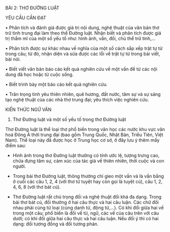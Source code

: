 BÀI 2: THƠ ĐƯỜNG LUẬT

YÊU CẦU CẦN ĐẠT

• Phân tích và đánh giá được giá trị nội dung, nghệ thuật của văn bản thơ trữ tình trung đại làm theo thể Đường luật. Nhận biết và phân tích được giá trị thẩm mĩ của một số yếu tố như: hình ảnh, vần, đối, chủ thể trữ tình,...

• Phân tích được sự khác nhau về nghĩa của một số cách sắp xếp trật tự từ trong câu; từ đó, nhận diện và sửa được các lỗi về trật tự từ trong bài viết, bài nói.

• Biết viết văn bản báo cáo kết quả nghiên cứu về một vấn đề từ các nội dung đã học hoặc từ cuộc sống.

• Biết trình bày một báo cáo kết quả nghiên cứu.

• Trân trọng tinh yêu thiên nhiên, quê hương, đất nước, tâm sự và sự sáng tạo nghệ thuật của các nhà thơ trung đại; yêu thích việc nghiên cứu.

KIẾN THỨC NGỮ VĂN

1. Thơ Đường luật và một số yếu tố trong thơ Đường luật

Thơ Đường luật là thể loại thơ phổ biến trong văn học các nước khu vực văn hoá Đông Á thời trung đại (bao gồm Trung Quốc, Nhật Bản, Triều Tiên, Việt Nam). Thể loại này đã được học ở Trung học cơ sở, ở đây lưu ý thêm mấy điểm sau:

- Hình ảnh trong thơ Đường luật thường có tính ước lệ, tượng trưng cao, chứa đựng tâm sự, cảm xúc của tác giả về thiên nhiên, thời cuộc và con người.

- Trong bài thơ Đường luật, thông thường chỉ gieo một vần và là vần bằng ở cuối các câu 1, 2, 4 (với thơ tứ tuyệt hay còn gọi là tuyệt cú), câu 1, 2, 4, 6, 8 (với thơ bát cú).

- Thơ Đường luật rất chú trọng đối và nghệ thuật đối khá đa dạng. Trong bài thơ bát cú, đối thường ở hai câu thực và hai câu luận. Các chữ đối nhau phải cùng từ loại (cùng danh từ, động từ,...). Có khi đối giữa hai vế trong một câu; phổ biến là đối vế từ, ngữ, các vế của câu trên với câu dưới; có khi đối giữa hai câu thực và hai câu luận. Nếu đối ý thì có hai dạng: đối tương đồng và đối tương phản.